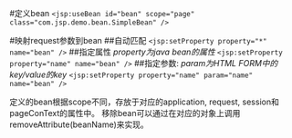#定义bean
`<jsp:useBean id="bean" scope="page" class="com.jsp.demo.bean.SimpleBean" />`

#映射request参数到bean
##自动匹配
`<jsp:setProperty property="*" name="bean" />`
##指定属性
*property为java bean的属性*
`<jsp:setProperty property="name" name="bean" />`
##指定参数:
*param为HTML FORM中的key/value的key*
`<jsp:setProperty property="name" param="name" name="bean" />`

定义的bean根据scope不同，存放于对应的application, request, session和pageConText的属性中。
移除bean可以通过在对应的对象上调用removeAttribute(beanName)来实现。